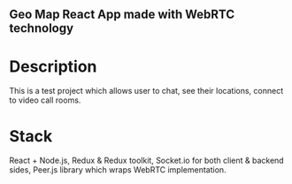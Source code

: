 ## Geo Map React App made with WebRTC technology

# Description
This is a test project which allows user to chat, see their locations, connect to video call rooms. 

# Stack
React + Node.js, Redux & Redux toolkit, Socket.io for both client & backend sides, Peer.js library which wraps WebRTC implementation.